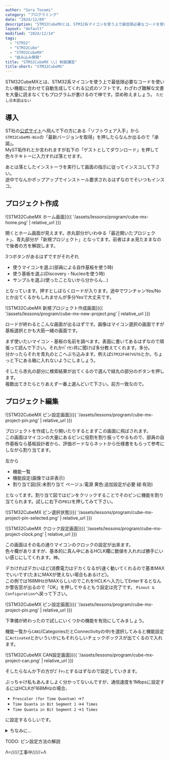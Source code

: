 ```yaml
---
author: "Sora Tonami"
category: "プログラミング"
date: "2024/12/09"
description: "STM32CubeMXとは、STM32系マイコンを使う上で最低限必要なコードを使いたい機能に合わせて自動生成してくれる公式のソフトです。"
layout: "default"
modified: "2024/12/14"
tags:
  - "STM32"
  - "STM32Cube"
  - "STM32CubeMX"
  - "組み込み開発"
title: "STM32CubeMX \\| 制御講習"
title-short: "STM32CubeMX"
---
```


<!--suppress HtmlUnknownTarget -->

STM32CubeMXとは、STM32系マイコンを使う上で最低限必要なコードを使いたい機能に合わせて自動生成してくれる公式のソフトです。わざわざ難解な文書を大量に読まなくてもプログラムが書けるので神です。崇め称えましょう。
<small>ただし日本語はない</small>

## 導入

ST社の[公式サイト](https://www.st.com/ja/development-tools/stm32cubemx.html)へ飛んで下の方にある「ソフトウェア入手」から
`STM32CubeMX-Win`の「最新バージョンを取得」を押したらなんか出るので「承諾」。  
MyST垢作れとか言われますが右下の「ゲストとしてダウンロード」を押して色々テキトーに入力すれば落とせます。

あとは落としたインストーラを実行して画面の指示に従ってインスコして下さい。  
途中でなんかポップアップでインストール要求されるはずなのでそいつもインスコ。

## プロジェクト作成

![STM32CubeMX ホーム画面]({{ '/assets/lessons/program/cube-mx-home.png' | relative_url }})

開くとホーム画面が見えます。赤丸部分がいわゆる「最近開いたプロジェクト」、青丸部分が「新規プロジェクト」となってます。前者はまぁ見たままなので後者の方を解説します。

3つボタンがあるはずですがそれぞれ

- 使うマイコンを選ぶ(部員による自作基板を使う時)
- 使う基板を選ぶ(Discovery・Nucleoを使う時)
- サンプルを選ぶ(使ったことないから分からん...)

となっています。押すとしばらくロードが入ります。途中でワンチャンYes/Noとか出てくるかもしれませんが多分Yesで大丈夫です。

![STM32CubeMX 新規プロジェクト作成画面]({{ '/assets/lessons/program/cube-mx-new-project.png' | relative_url }})

ロードが終わるとこんな画面が出るはずです。画像はマイコン選択の画面ですが基板選択とかも大筋一緒の画面です。

まず使いたいマイコン・基板の名前を調べます。表面に書いてあるはずなので頑張って読んで下さい。それかﾊﾟｲｾﾝ共に聞けば多分教えてくれます。多分。  
分かったらそれを青丸のとこへぶち込みます。例えば`STM32F407VGT6`とか。ちょっと下にある箱に入れないようにしましょう。

そしたら赤丸の部分に検索結果が出てくるので選んで緑丸の部分のボタンを押します。  
複数出てきたらとりあえず一番上選んどいて下さい。前方一致なので。

## プロジェクト編集

![STM32CubeMX ピン設定画面]({{ '/assets/lessons/program/cube-mx-project-pin.png' | relative_url }})

プロジェクトを作成したり開いたりするとまずこの画面に飛ばされます。  
この画面はマイコンの大量にあるピンに役割を割り振ってやるもので、部員の自作基板なら基板設計者から、評価ボードならネットから仕様書をもらって参考にしながら割り当てます。

左から

- 機能一覧
- 機能設定(画像では非表示)
- 割り当て図(灰:未割り当て ベージュ:電源 黄色:追加設定が必要 緑:有効)

となってます。割り当て図ではピンをクリックすることでそのピンに機能を割り当てられます。試しに右下の`PB12`を押してみて下さい。

![STM32CubeMX ピン選択状態]({{ '/assets/lessons/program/cube-mx-project-pin-selected.png' | relative_url }})

![STM32CubeMX クロック設定画面]({{ '/assets/lessons/program/cube-mx-project-clock.png' | relative_url }})

この画面はその名の通りマイコンのクロックの設定が出来ます。  
色々欄がありますが、基本的に真ん中にあるHCLK欄に数値を入れれば勝手にいい感じにしてくれます。神。

デカければデカいほど(消費電力はデカくなるが)速く動いてくれるので基本MAXでいいです(たまにMAXが使えない場合もあるけど)。  
この例では168MHzがMAXらしいのでこれをHCLKへ入力してEnterするとなんか警告窓が出るので「OK」を押してやるともう設定は完了です。
`Pinout & Configuration`へ戻って下さい。

![STM32CubeMX ピン設定画面]({{ '/assets/lessons/program/cube-mx-project-pin.png' | relative_url }})

下準備が終わったので試しにいくつかの機能を有効にしてみましょう。

機能一覧から`CAN1`(CategoriesだとConnectivityの中)を選択してみると機能設定に`Activated`とかいういかにもそれらしいチェックボックスが出てくるので入れます。

![STM32CubeMX CAN設定画面]({{ '/assets/lessons/program/cube-mx-project-can.png' | relative_url }})

そしたらなんか下の方がｺﾞﾁｬｯとするはずなので設定していきます。

ぶっちゃけ私もあんましよく分かってないんですが、通信速度を1Mbpsに設定するにはHCLKが168MHzの場合、

- `Prescaler (for Time Quantum)`
  →`7`
- `Time Quanta in Bit Segment 1`
  →`4 Times`
- `Time Quanta in Bit Segment 2`
  →`1 Times`

に設定するらしいです。

<details>
<summary>ちなみに...</summary>
<img alt="STM32 CAN 通信速度計算式" src="{{ '/assets/lessons/program/stm-can-speed-expr.png' | relative_url }}" />
<p>って式で計算するらしいです。</p>
</details>

TODO: ピン設定方法の解説

Λ=/////工事中/////=Λ
